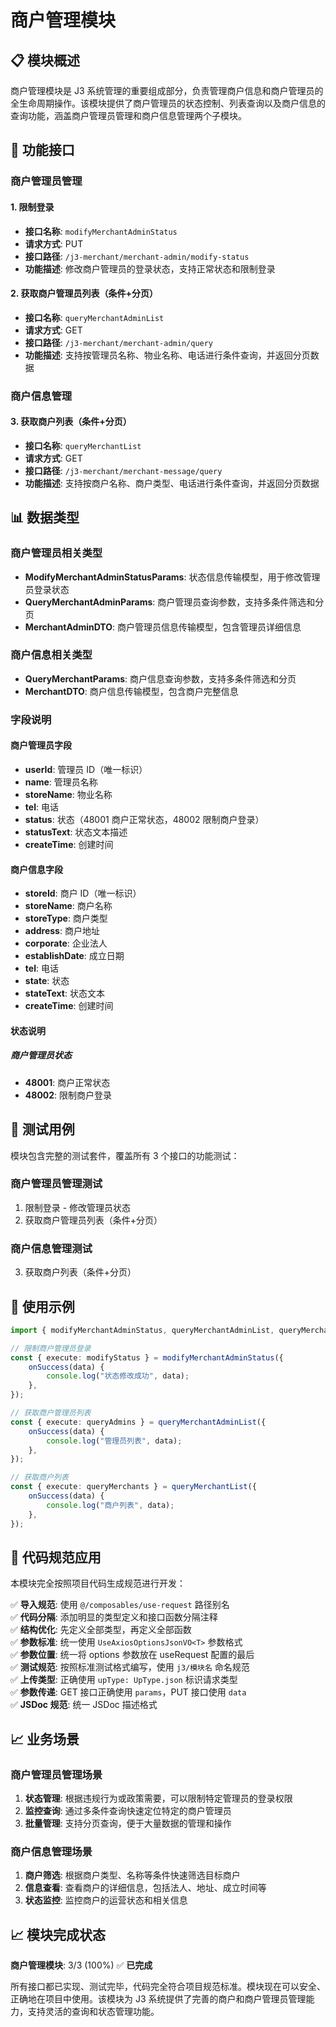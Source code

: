 # 商户管理模块

## 📋 模块概述

商户管理模块是 J3 系统管理的重要组成部分，负责管理商户信息和商户管理员的全生命周期操作。该模块提供了商户管理员的状态控制、列表查询以及商户信息的查询功能，涵盖商户管理员管理和商户信息管理两个子模块。

## 🔧 功能接口

### 商户管理员管理

#### 1. 限制登录

- **接口名称**: `modifyMerchantAdminStatus`
- **请求方式**: PUT
- **接口路径**: `/j3-merchant/merchant-admin/modify-status`
- **功能描述**: 修改商户管理员的登录状态，支持正常状态和限制登录

#### 2. 获取商户管理员列表（条件+分页）

- **接口名称**: `queryMerchantAdminList`
- **请求方式**: GET
- **接口路径**: `/j3-merchant/merchant-admin/query`
- **功能描述**: 支持按管理员名称、物业名称、电话进行条件查询，并返回分页数据

### 商户信息管理

#### 3. 获取商户列表（条件+分页）

- **接口名称**: `queryMerchantList`
- **请求方式**: GET
- **接口路径**: `/j3-merchant/merchant-message/query`
- **功能描述**: 支持按商户名称、商户类型、电话进行条件查询，并返回分页数据

## 📊 数据类型

### 商户管理员相关类型

- **ModifyMerchantAdminStatusParams**: 状态信息传输模型，用于修改管理员登录状态
- **QueryMerchantAdminParams**: 商户管理员查询参数，支持多条件筛选和分页
- **MerchantAdminDTO**: 商户管理员信息传输模型，包含管理员详细信息

### 商户信息相关类型

- **QueryMerchantParams**: 商户信息查询参数，支持多条件筛选和分页
- **MerchantDTO**: 商户信息传输模型，包含商户完整信息

### 字段说明

#### 商户管理员字段

- **userId**: 管理员 ID（唯一标识）
- **name**: 管理员名称
- **storeName**: 物业名称
- **tel**: 电话
- **status**: 状态（48001 商户正常状态，48002 限制商户登录）
- **statusText**: 状态文本描述
- **createTime**: 创建时间

#### 商户信息字段

- **storeId**: 商户 ID（唯一标识）
- **storeName**: 商户名称
- **storeType**: 商户类型
- **address**: 商户地址
- **corporate**: 企业法人
- **establishDate**: 成立日期
- **tel**: 电话
- **state**: 状态
- **stateText**: 状态文本
- **createTime**: 创建时间

#### 状态说明

##### 商户管理员状态

- **48001**: 商户正常状态
- **48002**: 限制商户登录

## 🧪 测试用例

模块包含完整的测试套件，覆盖所有 3 个接口的功能测试：

### 商户管理员管理测试

1. 限制登录 - 修改管理员状态
2. 获取商户管理员列表（条件+分页）

### 商户信息管理测试

3. 获取商户列表（条件+分页）

## 📝 使用示例

```typescript
import { modifyMerchantAdminStatus, queryMerchantAdminList, queryMerchantList } from "@/api/j3/merchant-manage";

// 限制商户管理员登录
const { execute: modifyStatus } = modifyMerchantAdminStatus({
	onSuccess(data) {
		console.log("状态修改成功", data);
	},
});

// 获取商户管理员列表
const { execute: queryAdmins } = queryMerchantAdminList({
	onSuccess(data) {
		console.log("管理员列表", data);
	},
});

// 获取商户列表
const { execute: queryMerchants } = queryMerchantList({
	onSuccess(data) {
		console.log("商户列表", data);
	},
});
```

## 🔄 代码规范应用

本模块完全按照项目代码生成规范进行开发：

✅ **导入规范**: 使用 `@/composables/use-request` 路径别名  
✅ **代码分隔**: 添加明显的类型定义和接口函数分隔注释  
✅ **结构优化**: 先定义全部类型，再定义全部函数  
✅ **参数标准**: 统一使用 `UseAxiosOptionsJsonVO<T>` 参数格式  
✅ **参数位置**: 统一将 options 参数放在 useRequest 配置的最后  
✅ **测试规范**: 按照标准测试格式编写，使用 `j3/模块名` 命名规范  
✅ **上传类型**: 正确使用 `upType: UpType.json` 标识请求类型  
✅ **参数传递**: GET 接口正确使用 `params`，PUT 接口使用 `data`  
✅ **JSDoc 规范**: 统一 JSDoc 描述格式

## 📈 业务场景

### 商户管理员管理场景

1. **状态管理**: 根据违规行为或政策需要，可以限制特定管理员的登录权限
2. **监控查询**: 通过多条件查询快速定位特定的商户管理员
3. **批量管理**: 支持分页查询，便于大量数据的管理和操作

### 商户信息管理场景

1. **商户筛选**: 根据商户类型、名称等条件快速筛选目标商户
2. **信息查看**: 查看商户的详细信息，包括法人、地址、成立时间等
3. **状态监控**: 监控商户的运营状态和相关信息

## 📈 模块完成状态

**商户管理模块**: 3/3 (100%) ✅ **已完成**

所有接口都已实现、测试完毕，代码完全符合项目规范标准。模块现在可以安全、正确地在项目中使用。该模块为 J3 系统提供了完善的商户和商户管理员管理能力，支持灵活的查询和状态管理功能。
